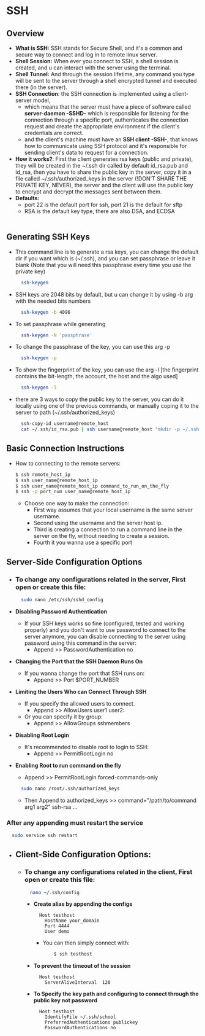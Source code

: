 # SSH

## Overview

- **What is SSH:** SSH stands for Secure Shell, and it's a common and secure way to connect and log in to remote linux server.
  <br/>
- **Shell Session:** When ever you connect to SSH, a shell session is created, and u can interact with the server using the terminal.
  <br/>
- **Shell Tunnel:** And through the session lifetime, any command you type will be sent to the server through a shell encrypted tunnel and executed there (in the server).
  <br/>
- **SSH Connection**: the SSH connection is implemented using a client-server model,
  - which means that the server must have a piece of software called **server-daemon -SSHD-** which is responsible for listening for the connection through a specific port, authenticates the connection request and create the appropriate environment if the client's credentials are correct.
  - and the client's machine must have an **SSH client -SSH-**, that knows how to communicate using SSH protocol and it's responsible for sending client's data to request for a connection.
    <br/>
- **How it works?**: First the client generates rsa keys (public and private), they will be created in the ~/.ssh dir called by default id_rsa.pub and id_rsa, then you have to share the public key in the server, copy it in a file called ~/.ssh/authorized_keys in the server (!DON'T SHARE THE PRIVATE KEY, NEVER), the server and the client will use the public key to encrypt and decrypt the messages sent between them.
  <br/>
- **Defaults:**
  - port 22 is the default port for ssh, port 21 is the default for sftp
  - RSA is the default key type, there are also DSA, and ECDSA
    <br/>
    <br/>

## Generating SSH Keys

- This command line is to generate a rsa keys, you can change the default dir if you want which is (~/.ssh), and you can set passphrase or leave it blank (Note that you will need this passphrase every time you use the private key)

  ```bash
    ssh-keygen
  ```

- SSH keys are 2048 bits by default, but u can change it by using -b arg with the needed bits numbers

  ```bash
    ssh-keygen -b 4096
  ```

- To set passphrase while generating

  ```bash
    ssh-keygen -N 'passphrase'
  ```

- To change the passphrase of the key, you can use this arg -p

  ```bash
    ssh-keygen -p
  ```

- To show the fingerprint of the key, you can use the arg -l [the fingerprint contains the bit-length, the account, the host and the algo used]

  ```bash
    ssh-keygen -l
  ```

- there are 3 ways to copy the public key to the server, you can do it locally using one of the previous commands, or manually coping it to the server to path (~/.ssh/authorized_keys)
  ```bash
    ssh-copy-id username@remote_host
    cat ~/.ssh/id_rsa.pub | ssh username@remote_host "mkdir -p ~/.ssh && cat >> ~/.ssh/authorized_keys"
  ```

## Basic Connection Instructions

- How to connecting to the remote servers:
  ```bash
  $ ssh remote_host_ip
  $ ssh user_name@remote_host_ip
  $ ssh user_name@remote_host_ip command_to_run_on_the_fly
  $ ssh -p port_num user_name@remote_host_ip
  ```
  - Choose one way to make the connection:
    - First way assumes that your local username is the same server username.
    - Second using the username and the server host ip.
    - Third is creating a connection to run a command line in the server on the fly, without needing to create a session.
    - Fourth it you wanna use a specific port

## Server-Side Configuration Options

- ### To change any configurations related in the server, First open or create this file:

  ```bash
    sudo nano /etc/ssh/sshd_config
  ```

- **Disabling Password Authentication**
  - If your SSH keys works so fine (configured, tested and working properly) and you don't want to use password to connect to the server anymore, you can disable connecting to the server using password using this command in the server:
    - Append >> PasswordAuthentication no
- **Changing the Port that the SSH Daemon Runs On**

  - If you wanna change the port that SSH runs on:
    - Append >> Port $PORT_NUMBER

- **Limiting the Users Who can Connect Through SSH**

  - If you specify the allowed users to connect.
    - Append >> AllowUsers user1 user2:
  - Or you can specify it by group:
    - Append >> AllowGroups sshmembers

- **Disabling Root Login**
  - It's recommended to disable root to login to SSH:
    - Append >> PermitRootLogin no
- **Enabling Root to run command on the fly**

  - Append >> PermitRootLogin forced-commands-only

  ```bash
    sudo nano /root/.ssh/authorized_keys
  ```

  - Then Append to authorized_keys >> command="/path/to/command arg1 arg2" ssh-rsa ...

### After any appending must restart the service

```bash
  sudo service ssh restart
```

- ## Client-Side Configuration Options:

  - ### To change any configurations related in the client, First open or create this file:

    ```bash
      nano ~/.ssh/config
    ```

    - **Create alias by appending the configs**

      ```ssh
        Host testhost
          HostName your_domain
          Port 4444
          User demo
      ```

      - You can then simply connect with:
        ```bash
            $ ssh testhost
        ```

    - **To prevent the timeout of the session**

      ```ssh
        Host testhost
          ServerAliveInterval  120
      ```

    - **To Specify the key path and configuring to connect through the public key not password**

      ```ssh
        Host testhost
          IdentifyFile ~/.ssh/school
          PreferredAuthentications publickey
          PasswordAuthentications no
      ```
